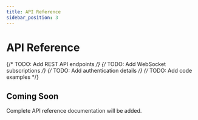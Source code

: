 ```yaml
---
title: API Reference
sidebar_position: 3
---
```


# API Reference

{/* TODO: Add REST API endpoints */}
{/* TODO: Add WebSocket subscriptions */}
{/* TODO: Add authentication details */}
{/* TODO: Add code examples */}

## Coming Soon

Complete API reference documentation will be added.
